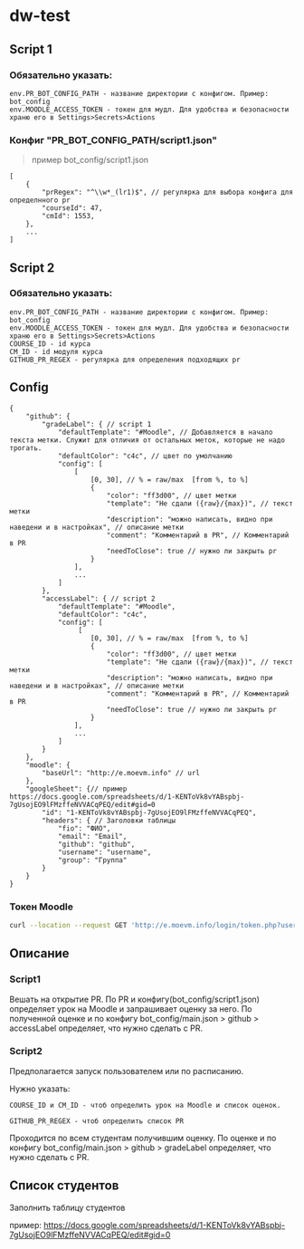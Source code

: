 # dw-test

## Script 1 
### Обязательно указать:

```
env.PR_BOT_CONFIG_PATH - название директории с конфигом. Пример: bot_config
env.MOODLE_ACCESS_TOKEN - токен для мудл. Для удобства и безопасности храню его в Settings>Secrets>Actions
```
###  Конфиг "PR_BOT_CONFIG_PATH/script1.json"
> пример bot_config/script1.json

``` json5
[
    {
        "prRegex": "^\\w*_(lr1)$", // регулярка для выбора конфига для определнного pr
        "courseId": 47,
        "cmId": 1553,
    },
    ...
]
```




## Script 2
### Обязательно указать:

```
env.PR_BOT_CONFIG_PATH - название директории с конфигом. Пример: bot_config
env.MOODLE_ACCESS_TOKEN - токен для мудл. Для удобства и безопасности храню его в Settings>Secrets>Actions
COURSE_ID - id курса
CM_ID - id модуля курса
GITHUB_PR_REGEX - регулярка для определения подходящих pr
```


## Config
``` json5
{
    "github": {
        "gradeLabel": { // script 1
            "defaultTemplate": "#Moodle", // Добавляется в начало текста метки. Служит для отличия от остальных меток, которые не надо трогать.
            "defaultColor": "c4c", // цвет по умолчанию
            "config": [
                [
                    [0, 30], // % = raw/max  [from %, to %]
                    {
                        "color": "ff3d00", // цвет метки
                        "template": "Не сдали ({raw}/{max})", // текст метки
                        "description": "можно написать, видно при наведени и в настройках", // описание метки
                        "comment": "Комментарий в PR", // Комментарий в PR
                        "needToClose": true // нужно ли закрыть pr
                    }
                ],
                ...
            ]
        },
        "accessLabel": { // script 2
            "defaultTemplate": "#Moodle",
            "defaultColor": "c4c",
            "config": [
                 [
                    [0, 30], // % = raw/max  [from %, to %]
                    {
                        "color": "ff3d00", // цвет метки
                        "template": "Не сдали ({raw}/{max})", // текст метки
                        "description": "можно написать, видно при наведени и в настройках", // описание метки
                        "comment": "Комментарий в PR", // Комментарий в PR
                        "needToClose": true // нужно ли закрыть pr
                    }
                ],
                ...
            ]
        }
    },
    "moodle": {
        "baseUrl": "http://e.moevm.info" // url 
    },
    "googleSheet": {// пример https://docs.google.com/spreadsheets/d/1-KENToVk8vYABspbj-7gUsojEO9lFMzffeNVVACqPEQ/edit#gid=0
        "id": "1-KENToVk8vYABspbj-7gUsojEO9lFMzffeNVVACqPEQ", 
        "headers": { // Заголовки таблицы
            "fio": "ФИО",
            "email": "Email",
            "github": "github",
            "username": "username",
            "group": "Группа"
        }
    }
}

```

### Токен Moodle


```bash
curl --location --request GET 'http://e.moevm.info/login/token.php?username=<username>&password=<password>&service=moodle_mobile_app'
```

## Описание 

### Script1 

Вешать на открытие PR. 
По PR и конфигу(bot_config/script1.json) определяет урок на Moodle и запрашивает оценку за него.
По полученной оценке и по конфигу bot_config/main.json > github > accessLabel определяет, что нужно сделать с PR.

### Script2

Предполагается запуск пользователем или по расписанию.

Нужно указать:

    COURSE_ID и CM_ID - чтоб определить урок на Moodle и список оценок. 

    GITHUB_PR_REGEX - чтоб определить список PR

Проходится по всем студентам получившим оценку. По оценке и по конфигу bot_config/main.json > github > gradeLabel определяет, что нужно сделать с PR.


## Список студентов 

Заполнить таблицу студентов 

пример: https://docs.google.com/spreadsheets/d/1-KENToVk8vYABspbj-7gUsojEO9lFMzffeNVVACqPEQ/edit#gid=0